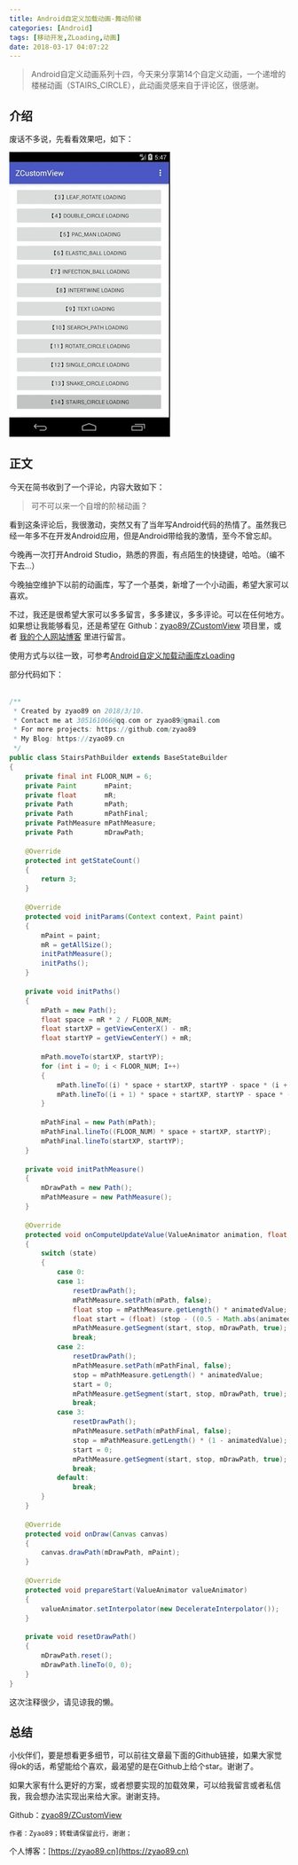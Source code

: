 ```yaml
---
title: Android自定义加载动画-舞动阶梯
categories: [Android]
tags: [移动开发,ZLoading,动画]
date: 2018-03-17 04:07:22
---
```


> Android自定义动画系列十四，今天来分享第14个自定义动画，一个递增的楼梯动画（STAIRS_CIRCLE），此动画灵感来自于评论区，很感谢。

## 介绍

废话不多说，先看看效果吧，如下：

![系列十四.gif](img1.gif)

## 正文

今天在简书收到了一个评论，内容大致如下：
> 可不可以来一个自增的阶梯动画？

看到这条评论后，我很激动，突然又有了当年写Android代码的热情了。虽然我已经一年多不在开发Android应用，但是Android带给我的激情，至今不曾忘却。

今晚再一次打开Android Studio，熟悉的界面，有点陌生的快捷键，哈哈。（编不下去...）

今晚抽空维护下以前的动画库，写了一个基类，新增了一个小动画，希望大家可以喜欢。

不过，我还是很希望大家可以多多留言，多多建议，多多评论。可以在任何地方。如果想让我能够看见，还是希望在 Github：[zyao89/ZCustomView](https://github.com/zyao89/ZCustomView) 项目里，或者 [我的个人网站博客](https://zyao89.cn) 里进行留言。

使用方式与以往一致，可参考[Android自定义加载动画库zLoading](../Android自定义加载动画库zLoading/README.md)

部分代码如下：

```java

/**
 * Created by zyao89 on 2018/3/10.
 * Contact me at 305161066@qq.com or zyao89@gmail.com
 * For more projects: https://github.com/zyao89
 * My Blog: https://zyao89.cn
 */
public class StairsPathBuilder extends BaseStateBuilder
{
    private final int FLOOR_NUM = 6;
    private Paint       mPaint;
    private float       mR;
    private Path        mPath;
    private Path        mPathFinal;
    private PathMeasure mPathMeasure;
    private Path        mDrawPath;

    @Override
    protected int getStateCount()
    {
        return 3;
    }

    @Override
    protected void initParams(Context context, Paint paint)
    {
        mPaint = paint;
        mR = getAllSize();
        initPathMeasure();
        initPaths();
    }

    private void initPaths()
    {
        mPath = new Path();
        float space = mR * 2 / FLOOR_NUM;
        float startXP = getViewCenterX() - mR;
        float startYP = getViewCenterY() + mR;

        mPath.moveTo(startXP, startYP);
        for (int i = 0; i < FLOOR_NUM; I++)
        {
            mPath.lineTo((i) * space + startXP, startYP - space * (i + 1));
            mPath.lineTo((i + 1) * space + startXP, startYP - space * (i + 1));
        }

        mPathFinal = new Path(mPath);
        mPathFinal.lineTo((FLOOR_NUM) * space + startXP, startYP);
        mPathFinal.lineTo(startXP, startYP);
    }

    private void initPathMeasure()
    {
        mDrawPath = new Path();
        mPathMeasure = new PathMeasure();
    }

    @Override
    protected void onComputeUpdateValue(ValueAnimator animation, float animatedValue, int state)
    {
        switch (state)
        {
            case 0:
            case 1:
                resetDrawPath();
                mPathMeasure.setPath(mPath, false);
                float stop = mPathMeasure.getLength() * animatedValue;
                float start = (float) (stop - ((0.5 - Math.abs(animatedValue - 0.5)) * 200f));
                mPathMeasure.getSegment(start, stop, mDrawPath, true);
                break;
            case 2:
                resetDrawPath();
                mPathMeasure.setPath(mPathFinal, false);
                stop = mPathMeasure.getLength() * animatedValue;
                start = 0;
                mPathMeasure.getSegment(start, stop, mDrawPath, true);
                break;
            case 3:
                resetDrawPath();
                mPathMeasure.setPath(mPathFinal, false);
                stop = mPathMeasure.getLength() * (1 - animatedValue);
                start = 0;
                mPathMeasure.getSegment(start, stop, mDrawPath, true);
                break;
            default:
                break;
        }
    }

    @Override
    protected void onDraw(Canvas canvas)
    {
        canvas.drawPath(mDrawPath, mPaint);
    }

    @Override
    protected void prepareStart(ValueAnimator valueAnimator)
    {
        valueAnimator.setInterpolator(new DecelerateInterpolator());
    }

    private void resetDrawPath()
    {
        mDrawPath.reset();
        mDrawPath.lineTo(0, 0);
    }
}
```

这次注释很少，请见谅我的懒。

## 总结

小伙伴们，要是想看更多细节，可以前往文章最下面的Github链接，如果大家觉得ok的话，希望能给个喜欢，最渴望的是在Github上给个star。谢谢了。

如果大家有什么更好的方案，或者想要实现的加载效果，可以给我留言或者私信我，我会想办法实现出来给大家。谢谢支持。

Github：[zyao89/ZCustomView](https://github.com/zyao89/ZCustomView)

`作者：Zyao89；转载请保留此行，谢谢；`

个人博客：[https://zyao89.cn](https://zyao89.cn)
